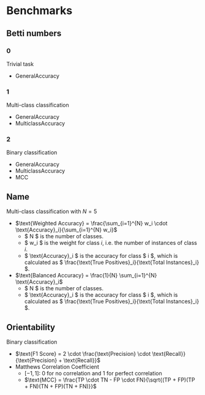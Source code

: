 # Benchmarks

## Betti numbers

### 0

Trivial task
- GeneralAccuracy


### 1

Multi-class classification
- GeneralAccuracy
- MulticlassAccuracy

### 2

Binary classification

- GeneralAccuracy
- MulticlassAccuracy
- MCC

## Name

Multi-class classification with $N=5$

- $\text{Weighted Accuracy} = \frac{\sum_{i=1}^{N} w_i \cdot \text{Accuracy}_i}{\sum_{i=1}^{N} w_i}$
    - $ N $ is the number of classes.
    - $ w_i $ is the weight for class $i$, i.e. the number of instances of class $i$.
    - $ \text{Accuracy}_i $ is the accuracy for class $ i $, which is calculated as $ \frac{\text{True Positives}_i}{\text{Total Instances}_i} $.
- $\text{Balanced Accuracy} = \frac{1}{N} \sum_{i=1}^{N} \text{Accuracy}_i$
    - $ N $ is the number of classes.
    - $ \text{Accuracy}_i $ is the accuracy for class $ i $, which is calculated as $ \frac{\text{True Positives}_i}{\text{Total Instances}_i} $.

## Orientability

Binary classification

- $\text{F1 Score} = 2 \cdot \frac{\text{Precision} \cdot \text{Recall}}{\text{Precision} + \text{Recall}}$
- Matthews Correlation Coefficient 
    - $[-1, 1]$: 0 for no correlation and 1 for perfect correlation
    - $\text{MCC} = \frac{TP \cdot TN - FP \cdot FN}{\sqrt{(TP + FP)(TP + FN)(TN + FP)(TN + FN)}}$


